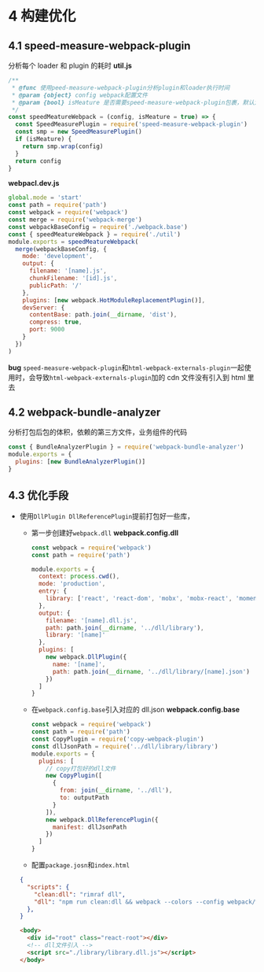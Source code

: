 # 4 构建优化

## 4.1 speed-measure-webpack-plugin

分析每个 loader 和 plugin 的耗时
**util.js**

```js
/**
 * @func 使用peed-measure-webpack-plugin分析plugin和loader执行时间
 * @param {object} config webpack配置文件
 * @param {bool} isMeature 是否需要speed-measure-webpack-plugin包裹，默认为true
 */
const speedMeatureWebpack = (config, isMeature = true) => {
  const SpeedMeasurePlugin = require('speed-measure-webpack-plugin')
  const smp = new SpeedMeasurePlugin()
  if (isMeature) {
    return smp.wrap(config)
  }
  return config
}
```

**webpacl.dev.js**

```js
global.mode = 'start'
const path = require('path')
const webpack = require('webpack')
const merge = require('webpack-merge')
const webpackBaseConfig = require('./webpack.base')
const { speedMeatureWebpack } = require('./util')
module.exports = speedMeatureWebpack(
  merge(webpackBaseConfig, {
    mode: 'development',
    output: {
      filename: '[name].js',
      chunkFilename: '[id].js',
      publicPath: '/'
    },
    plugins: [new webpack.HotModuleReplacementPlugin()],
    devServer: {
      contentBase: path.join(__dirname, 'dist'),
      compress: true,
      port: 9000
    }
  })
)
```

**bug** `speed-measure-webpack-plugin`和`html-webpack-externals-plugin`一起使用时，会导致`html-webpack-externals-plugin`加的 cdn 文件没有引入到 html 里去

## 4.2 webpack-bundle-analyzer

分析打包后包的体积，依赖的第三方文件，业务组件的代码

```js
const { BundleAnalyzerPlugin } = require('webpack-bundle-analyzer')
module.exports = {
  plugins: [new BundleAnalyzerPlugin()]
}
```

## 4.3 优化手段

- 使用`DllPlugin DllReferencePlugin`提前打包好一些库，

  - 第一步创建好`webpack.dll`
    **webpack.config.dll**

    ```js
    const webpack = require('webpack')
    const path = require('path')

    module.exports = {
      context: process.cwd(),
      mode: 'production',
      entry: {
        library: ['react', 'react-dom', 'mobx', 'mobx-react', 'moment']
      },
      output: {
        filename: '[name].dll.js',
        path: path.join(__dirname, '../dll/library'),
        library: '[name]'
      },
      plugins: [
        new webpack.DllPlugin({
          name: '[name]',
          path: path.join(__dirname, '../dll/library/[name].json')
        })
      ]
    }
    ```

  - 在`webpack.config.base`引入对应的 dll.json
    **webpack.config.base**

    ```js
    const webpack = require('webpack')
    const path = require('path')
    const CopyPlugin = require('copy-webpack-plugin')
    const dllJsonPath = require('../dll/library/library')
    module.exports = {
      plugins: [
        // copy打包好的dll文件
        new CopyPlugin([
          {
            from: join(__dirname, '../dll'),
            to: outputPath
          }
        ]),
        new webpack.DllReferencePlugin({
          manifest: dllJsonPath
        })
      ]
    }
    ```

  - 配置`package.josn`和`index.html`

  ```JSON
  {
    "scripts": {
      "clean:dll": "rimraf dll",
      "dll": "npm run clean:dll && webpack --colors --config webpack/webpack.config.dll.js"
    },
  }

  ```

  ```html
  <body>
    <div id="root" class="react-root"></div>
    <!-- dll文件引入 -->
    <script src="./library/library.dll.js"></script>
  </body>
  ```
